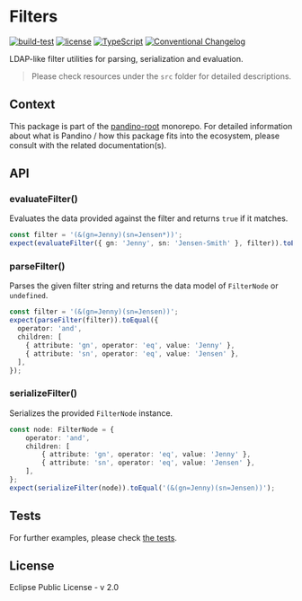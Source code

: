 # Filters

[![build-test](https://github.com/BlackBeltTechnology/pandino/actions/workflows/build-test.yml/badge.svg)](https://github.com/BlackBeltTechnology/pandino/actions/workflows/build-test.yml)
[![license](https://img.shields.io/badge/license-EPL%20v2.0-blue.svg)](https://github.com/BlackBeltTechnology/pandino)
[![TypeScript](https://img.shields.io/badge/%3C%2F%3E-TypeScript-%230074c1.svg)](http://www.typescriptlang.org/)
[![Conventional Changelog](https://img.shields.io/badge/%20%20%F0%9F%93%A6%F0%9F%9A%80-conventional--changelog-e10079.svg?style=flat)](https://github.com/conventional-changelog/conventional-changelog)

LDAP-like filter utilities for parsing, serialization and evaluation.

> Please check resources under the `src` folder for detailed descriptions.

## Context

This package is part of the [pandino-root](https://github.com/BlackBeltTechnology/pandino) monorepo. For detailed
information about what is Pandino / how this package fits into the ecosystem, please consult with the related
documentation(s).

## API

### evaluateFilter()

Evaluates the data provided against the filter and returns `true` if it matches.

```typescript
const filter = '(&(gn=Jenny)(sn=Jensen*))';
expect(evaluateFilter({ gn: 'Jenny', sn: 'Jensen-Smith' }, filter)).toEqual(true);
```

### parseFilter()

Parses the given filter string and returns the data model of `FilterNode` or `undefined`.

```typescript
const filter = '(&(gn=Jenny)(sn=Jensen))';
expect(parseFilter(filter)).toEqual({
  operator: 'and',
  children: [
    { attribute: 'gn', operator: 'eq', value: 'Jenny' },
    { attribute: 'sn', operator: 'eq', value: 'Jensen' },
  ],
});
```

### serializeFilter()

Serializes the provided `FilterNode` instance.

```typescript
const node: FilterNode = {
    operator: 'and',
    children: [
        { attribute: 'gn', operator: 'eq', value: 'Jenny' },
        { attribute: 'sn', operator: 'eq', value: 'Jensen' },
    ],
};
expect(serializeFilter(node)).toEqual('(&(gn=Jenny)(sn=Jensen))');
```

## Tests

For further examples, please check [the tests](./src/filters.test.ts).

## License

Eclipse Public License - v 2.0
